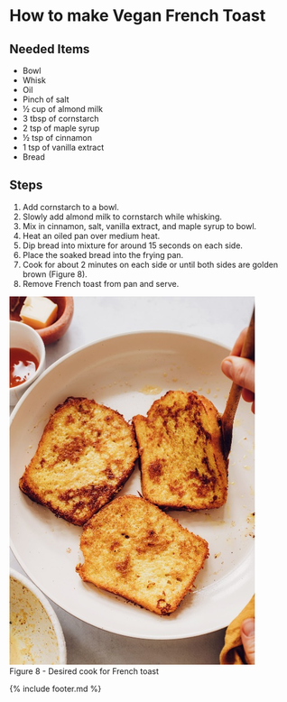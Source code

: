 # How to make Vegan French Toast

## Needed Items

- Bowl
- Whisk
- Oil
- Pinch of salt
- ½ cup of almond milk
- 3 tbsp of cornstarch
- 2 tsp of maple syrup
- ½ tsp of cinnamon
- 1 tsp of vanilla extract
- Bread

## Steps

1. Add cornstarch to a bowl.
2. Slowly add almond milk to cornstarch while whisking.
3. Mix in cinnamon, salt, vanilla extract, and maple syrup to bowl.
4. Heat an oiled pan over medium heat.
5. Dip bread into mixture for around 15 seconds on each side.
6. Place the soaked bread into the frying pan.
7. Cook for about 2 minutes on each side or until both sides are golden brown (Figure 8).
8. Remove French toast from pan and serve.

![French Toast](images/media/image8.jpeg)  
Figure 8 - Desired cook for French toast

{% include footer.md %}
